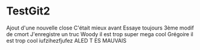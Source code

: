 # TestGit2
Ajout d'une nouvelle close
C'était mieux avant
Essaye toujours
3ème modif de cmort
J'enregistre
un truc
Woody il est trop super mega cool
Grégoire il est trop cool
iufzihezfjufez
ALED T ES MAUVAIS